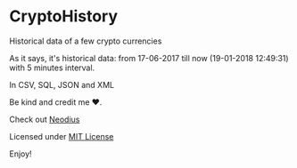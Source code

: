 
# CryptoHistory
Historical data of a few crypto currencies

As it says, it's historical data: from 17-06-2017 till now (19-01-2018 12:49:31) with 5 minutes interval.

In CSV, SQL, JSON and XML

Be kind and credit me ❤️.

Check out [Neodius](https://github.com/CityOfZion/Neodius)

Licensed under [MIT License](LICENSE)

Enjoy!